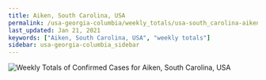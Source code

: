 ```yaml
---
title: Aiken, South Carolina, USA
permalink: /usa-georgia-columbia/weekly_totals/usa-south_carolina-aiken-weekly_totals.html
last_updated: Jan 21, 2021
keywords: ["Aiken, South Carolina, USA", "weekly totals"]
sidebar: usa-georgia-columbia_sidebar
---
```


![Weekly Totals of Confirmed Cases for Aiken, South Carolina, USA](/covid_tracker/images/graphs/usa-south_carolina-aiken-weekly_totals_graph.png)
